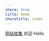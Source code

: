```yaml
---
share: true
title: Home
sharetitle: index
---
```

[网站收集](%7B%7B%20site.url%20%7D%7D/_posts/%E7%BD%91%E7%AB%99%E6%94%B6%E9%9B%86.md)
欢迎
Hello
